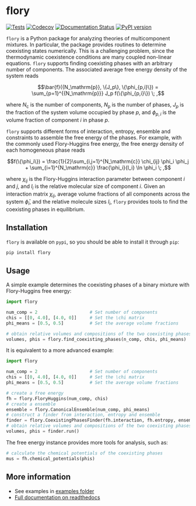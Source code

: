 # flory

[![Tests](https://github.com/qiangyicheng/flory/actions/workflows/python-package.yml/badge.svg)](https://github.com/qiangyicheng/flory/actions/workflows/python-package.yml)
[![Codecov](https://codecov.io/github/qiangyicheng/flory/graph/badge.svg?token=YF3K9ST8XQ)](https://codecov.io/github/qiangyicheng/flory)
[![Documentation Status](https://readthedocs.org/projects/flory/badge/?version=latest)](https://flory.readthedocs.io/en/latest/?badge=latest)
[![PyPI version](https://badge.fury.io/py/flory.svg)](https://badge.fury.io/py/flory)

`flory` is a Python package for analyzing theories of multicomponent mixtures.
In particular, the package provides routines to determine coexisting states numerically.
This is a challenging problem, since the thermodynamic coexistence conditions are many coupled non-linear equations.
`flory` supports finding coexisting phases with an arbitrary number of components.
The associated average free energy density of the system reads

$$\bar{f}({N_\mathrm{p}}, \{J_p\}, \{\phi_{p,i}\}) = \sum_{p=1}^{{N_\mathrm{p}}} J_p f(\{\phi_{p,i}\}) \; ,$$

where $N_\mathrm{c}$ is the number of components, $N_\mathrm{p}$ is the number of phases, $J_p$ is the fraction of the system volume occupied by phase $p$, and $\phi_{p,i}$ is the volume fraction of component $i$ in phase $p$.

`flory` supports different forms of interaction, entropy, ensemble and constraints to assemble the free energy of the phases.
For example, with the commonly used Flory-Huggins free energy, the free energy density of each homogeneous phase reads

$$f(\{\phi_i\}) = \frac{1}{2}\sum_{i,j=1}^{N_\mathrm{c}} \chi_{ij} \phi_i \phi_j + \sum_{i=1}^{N_\mathrm{c}} \frac{\phi_i}{l_i} \ln \phi_i \; ,$$

where $\chi_{ij}$ is the Flory-Huggins interaction parameter between component $i$ and $j$, and $l_i$ is the relative molecular size of component $i$.
Given an interaction matrix $\chi_{ij}$, average volume fractions of all components across the system $\bar{\phi}_i$, and the relative molecule sizes $l_i$, `flory` provides tools to find the coexisting phases in equilibrium.

Installation
------------
`flory` is available on `pypi`, so you should be able to install it through `pip`:

```bash
pip install flory
```

Usage
-----
A simple example determines the coexisting phases of a binary mixture with Flory-Huggins free energy:

```python
import flory

num_comp = 2                    # Set number of components
chis = [[0, 4.0], [4.0, 0]]     # Set the \chi matrix
phi_means = [0.5, 0.5]          # Set the average volume fractions

# obtain relative volumes and compositions of the two coexisting phases
volumes, phis = flory.find_coexisting_phases(n_comp, chis, phi_means)
```

It is equivalent to a more advanced example:

```python
import flory

num_comp = 2                    # Set number of components
chis = [[0, 4.0], [4.0, 0]]     # Set the \chi matrix
phi_means = [0.5, 0.5]          # Set the average volume fractions

# create a free energy
fh = flory.FloryHuggins(num_comp, chis)
# create a ensemble
ensemble = flory.CanonicalEnsemble(num_comp, phi_means)
# construct a finder from interaction, entropy and ensemble
finder = flory.CoexistingPhasesFinder(fh.interaction, fh.entropy, ensemble)
# obtain relative volumes and compositions of the two coexisting phases
volumes, phis = finder.run()
```

The free energy instance provides more tools for analysis, such as:
```python
# calculate the chemical potentials of the coexisting phases
mus = fh.chemical_potentials(phis)
```

More information
----------------
* See examples in [examples folder](https://github.com/qiangyicheng/flory/tree/main/examples)
* [Full documentation on readthedocs](https://flory.readthedocs.io/)
